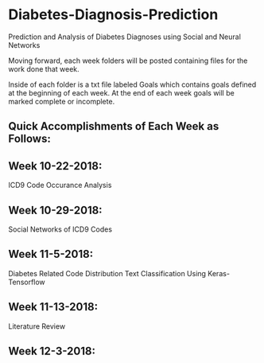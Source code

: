 # Diabetes-Diagnosis-Prediction
Prediction and Analysis of Diabetes Diagnoses using Social and Neural Networks

Moving forward, each week folders will be posted containing files for the work done that week.

Inside of each folder is a txt file labeled Goals which contains goals defined at the beginning of each week.
At the end of each week goals will be marked complete or incomplete.

Quick Accomplishments of Each Week as Follows:
----------------------------------------------

Week 10-22-2018:
-
ICD9 Code Occurance Analysis

Week 10-29-2018:
-
Social Networks of ICD9 Codes 

Week 11-5-2018:
-
Diabetes Related Code Distribution
Text Classification Using Keras-Tensorflow

Week 11-13-2018:
-
Literature Review 

Week 12-3-2018:
-
